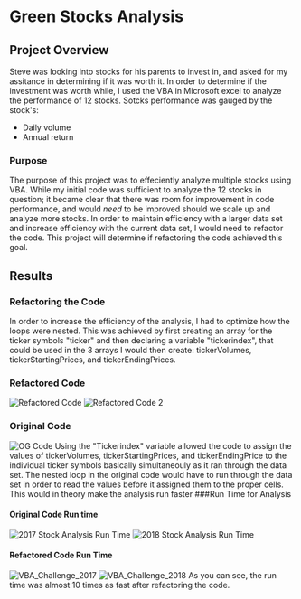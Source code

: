 # Green Stocks Analysis

## Project Overview
Steve was looking into stocks for his parents to invest in, and asked for my assitance in determining if it was worth it. In order to determine if the investment was worth while, I used the VBA in Microsoft excel to analyze the performance of 12 stocks. Sotcks performance was gauged by the stock's: 
- Daily volume  
- Annual return

### Purpose
The purpose of this project was to effeciently analyze multiple stocks using VBA. While my initial code was sufficient to analyze the 12 stocks in question; it became clear that there was room for improvement in code performance, and would *need* to be improved should we scale up and analyze more stocks. In order to maintain efficiency with a larger data set and increase efficiency with the current data set, I would need to refactor the code. This project will determine if refactoring the code achieved this goal.

## Results
### Refactoring the Code
In order to increase the efficiency of the analysis, I had to optimize how the loops were nested. This was achieved by first creating an array for the ticker symbols "ticker" and then declaring a variable "tickerindex", that could be used in the 3 arrays I would then create: tickerVolumes, tickerStartingPrices, and tickerEndingPrices.
### Refactored Code
![Refactored Code](https://user-images.githubusercontent.com/102814578/167235068-629d4347-02ee-45ed-b022-0e808144c495.png)
![Refactored Code 2](https://user-images.githubusercontent.com/102814578/167235079-07a228fa-5507-49d6-8e74-6d336025e002.png)
### Original Code
![OG Code](https://user-images.githubusercontent.com/102814578/167235085-5ebcf555-b305-4d7a-8ac9-d21e25097ed1.png)
Using the "Tickerindex" variable allowed the code to assign the values of tickerVolumes, tickerStartingPrices, and tickerEndingPrice to the individual ticker symbols basically simultaneouly as it ran through the data set. The nested loop in the original code would have to run through the data set in order to read the values before it assigned them to the proper cells. This would in theory make the analysis run faster
###Run Time for Analysis
#### Original Code Run time
![2017 Stock Analysis Run Time](https://user-images.githubusercontent.com/102814578/167235369-443678c6-813e-4417-abc6-19db7c02baba.png)
![2018 Stock Analysis Run Time](https://user-images.githubusercontent.com/102814578/167235374-8514f321-459b-459a-904d-cf1cde649b3f.png)
#### Refactored Code Run Time
![VBA_Challenge_2017](https://user-images.githubusercontent.com/102814578/167235389-679b5247-0e9f-4a35-bc19-fe10c57dc1dc.png)
![VBA_Challenge_2018](https://user-images.githubusercontent.com/102814578/167235390-464e3a5e-02fe-4713-99d3-bce3853d5bc6.png)
As you can see, the run time was almost 10 times as fast after refactoring the code.

